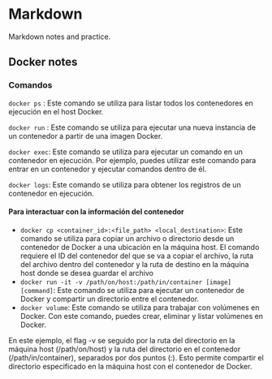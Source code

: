 # Markdown
Markdown notes and practice.

## Docker notes
### Comandos

`docker ps` : Este comando se utiliza para listar todos los contenedores en ejecución en el host Docker.

`docker run` : Este comando se utiliza para ejecutar una nueva instancia de un contenedor a partir de una imagen Docker.

`docker exec`: Este comando se utiliza para ejecutar un comando en un contenedor en ejecución. Por ejemplo, puedes utilizar este comando para entrar en un contenedor y ejecutar comandos dentro de él.

`docker logs`: Este comando se utiliza para obtener los registros de un contenedor en ejecución.



#### Para interactuar con la información del contenedor
* `docker cp <container_id>:<file_path> <local_destination>`: Este comando se utiliza para copiar un archivo o directorio desde un contenedor de Docker a una ubicación en la máquina host. El comando requiere el ID del contenedor del que se va a copiar el archivo, la ruta del archivo dentro del contenedor y la ruta de destino en la máquina host donde se desea guardar el archivo
* `docker run -it -v /path/on/host:/path/in/container [image] [command]`: Este comando se utiliza para ejecutar un contenedor de Docker y compartir un directorio entre el contenedor.
* `docker volume`: Este comando se utiliza para trabajar con volúmenes en Docker. Con este comando, puedes crear, eliminar y listar volúmenes en Docker.


En este ejemplo, el flag -v se seguido por la ruta del directorio en la máquina host (/path/on/host) y la ruta del directorio en el contenedor (/path/in/container), separados por dos puntos (:). Esto permite compartir el directorio especificado en la máquina host con el contenedor de Docker.






